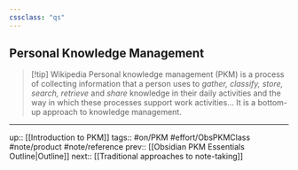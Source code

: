 ```yaml
---
cssclass: "qs"
---
```

## Personal Knowledge Management
> [!tip] Wikipedia
> Personal knowledge management (PKM) is a process of collecting information that a person uses to _gather, classify, store, search, retrieve_ and _share_ knowledge in their daily activities and the way in which these processes support work activities... It is a bottom-up approach to knowledge management.

---
up:: [[Introduction to PKM]]
tags:: #on/PKM  #effort/ObsPKMClass #note/product #note/reference 
prev:: [[Obsidian PKM Essentials Outline|Outline]]
next:: [[Traditional approaches to note-taking]]

